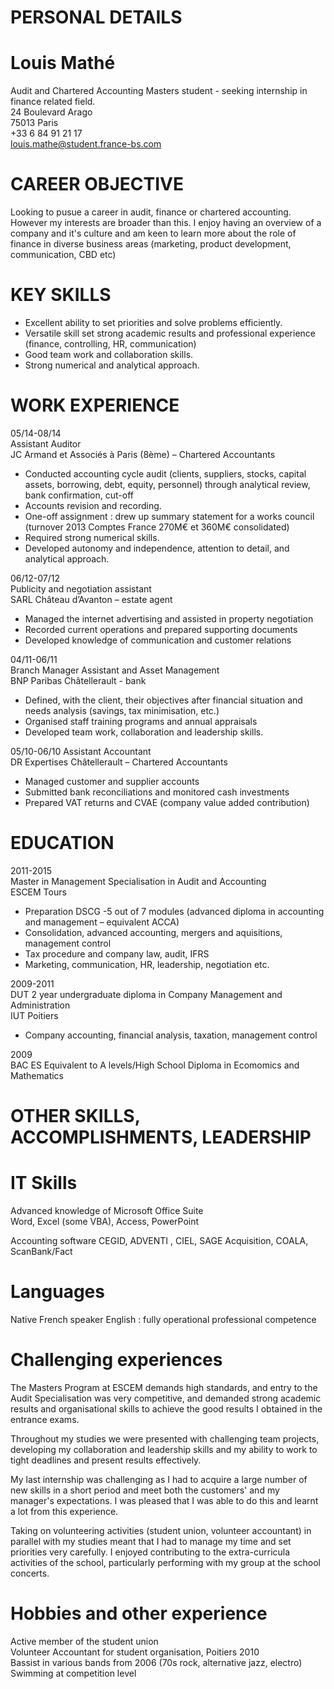 

# PERSONAL DETAILS

Louis Mathé
===========
  Audit and Chartered Accounting Masters student - seeking internship in finance related field.      
  24 Boulevard Arago   
  75013 Paris   
  +33 6 84 91 21 17   
  louis.mathe@student.france-bs.com    

# CAREER OBJECTIVE

Looking to pusue a career in audit, finance or chartered accounting. 
However my interests are broader than this. I enjoy having an overview of a company and it's culture and am keen to learn more about the role of finance in diverse business areas (marketing, product development, communication, CBD etc)


# KEY SKILLS

* Excellent ability to set priorities and solve problems efficiently. 
* Versatile skill set strong academic results and professional experience (finance, controlling, HR, communication)
* Good team work and collaboration skills.
* Strong numerical and analytical approach.



# WORK EXPERIENCE

05/14-08/14   
Assistant Auditor   
JC Armand et Associés à Paris (8ème) – Chartered Accountants 
* Conducted accounting cycle audit (clients, suppliers, stocks, capital assets, borrowing, debt, equity, personnel) through analytical review, bank confirmation,  cut-off
* Accounts revision and recording. 
* One-off assignment : drew up summary statement for a works council (turnover 2013 Comptes France 270M€ et 360M€ consolidated) 
* Required strong numerical skills.
* Developed autonomy and independence, attention to detail, and analytical approach. 



06/12-07/12   
Publicity and negotiation assistant   
SARL Château d’Avanton – estate agent
* Managed the internet advertising and assisted in property negotiation
* Recorded current operations and prepared supporting documents
* Developed knowledge of communication and customer relations



04/11-06/11     
Branch Manager Assistant and Asset Management                     
BNP Paribas Châtellerault - bank      
* Defined, with the client, their objectives after  financial situation and needs analysis (savings, tax minimisation, etc.)
* Organised staff training programs and annual appraisals 
* Developed team work, collaboration and leadership skills.



05/10-06/10
Assistant Accountant                                                                 
DR Expertises Châtellerault – Chartered Accountants
* Managed customer and supplier accounts
* Submitted bank reconciliations and monitored cash investments
* Prepared VAT returns and CVAE (company value added contribution) 



# EDUCATION

2011-2015  
Master in Management Specialisation in Audit and Accounting                  
ESCEM Tours   
* Preparation DSCG -5 out of 7 modules (advanced diploma in accounting and management – equivalent ACCA)
* Consolidation, advanced accounting,  mergers and aquisitions,  management control
* Tax procedure and company law, audit,  IFRS
* Marketing, communication, HR, leadership, negotiation etc.


2009-2011   
DUT 2 year undergraduate diploma in Company Management and Administration   
IUT  Poitiers   
* Company accounting, financial analysis, taxation, management control


2009  
BAC ES Equivalent to A levels/High School Diploma in Ecomomics and Mathematics 



# OTHER SKILLS, ACCOMPLISHMENTS, LEADERSHIP

IT Skills
=========
Advanced knowledge of  Microsoft Office Suite     
Word, Excel (some VBA), Access, PowerPoint    

Accounting software
CEGID, ADVENTI , CIEL, SAGE  Acquisition, COALA, ScanBank/Fact  

Languages
=========
Native French speaker
English : fully operational professional competence

Challenging experiences
=======================
The Masters Program at ESCEM demands high standards, and entry to the Audit Specialisation was very competitive, and demanded strong academic results and organisational skills to achieve the good results I obtained in the entrance exams. 

Throughout my studies we were presented with challenging team projects, developing my collaboration and leadership skills and my ability to work to tight deadlines and present results effectively.

My last internship was challenging as I had to acquire a large number of new skills in a short period and meet both the customers' and my manager's expectations. I was pleased that I was able to do this and learnt a lot from this experience.   

Taking on volunteering activities (student union, volunteer accountant) in parallel with my studies meant that I had to manage my time and set priorities very carefully. I enjoyed contributing to the extra-curricula activities of the school, particularly performing with my group at the school concerts.

Hobbies and other experience
============================
Active member of the student union    
Volunteer Accountant for student organisation, Poitiers 2010    
Bassist in various bands from 2006 (70s rock, alternative jazz, electro)    
Swimming at competition level     






        







